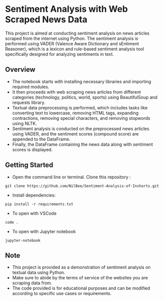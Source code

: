 # Sentiment Analysis with Web Scraped News Data

This project is aimed at conducting sentiment analysis on news articles scraped from the internet using Python. The sentiment analysis is performed using VADER (Valence Aware Dictionary and sEntiment Reasoner), which is a lexicon and rule-based sentiment analysis tool specifically designed for analyzing sentiments in text.

## Overview

* The notebook starts with installing necessary libraries and importing required modules.
* It then proceeds with web scraping news articles from different categories (technology, politics, world, sports) using BeautifulSoup and requests library.
* Textual data preprocessing is performed, which includes tasks like converting text to lowercase, removing HTML tags, expanding contractions, removing special characters, and removing stopwords using NLTK.
* Sentiment analysis is conducted on the preprocessed news articles using VADER, and the sentiment scores (compound score) are appended to the DataFrame.
* Finally, the DataFrame containing the news data along with sentiment scores is displayed.

## Getting Started 

* Open the command line or terminal. Clone this repository :

```
git clone https://github.com/NilBee/Sentiment-Analysis-of-Inshorts.git
```

* Install dependencies:

```
pip install -r requirements.txt
```

* To open with VSCode

```
code .
```

* To open with Jupyter notebook

```
jupyter-notebook
```


## Note
* This project is provided as a demonstration of sentiment analysis on textual data using Python.
* Make sure to abide by the terms of service of the websites you are scraping data from.
* The code provided is for educational purposes and can be modified according to specific use cases or requirements.